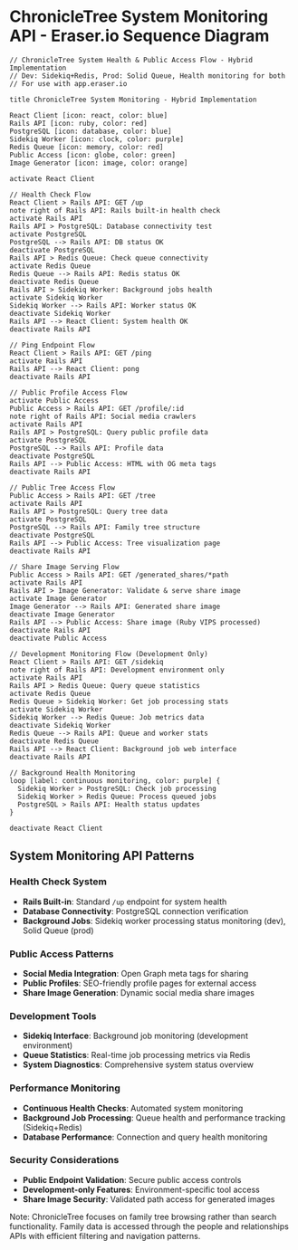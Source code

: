 # ChronicleTree System Monitoring API - Eraser.io Sequence Diagram

```
// ChronicleTree System Health & Public Access Flow - Hybrid Implementation
// Dev: Sidekiq+Redis, Prod: Solid Queue, Health monitoring for both
// For use with app.eraser.io

title ChronicleTree System Monitoring - Hybrid Implementation

React Client [icon: react, color: blue]
Rails API [icon: ruby, color: red]
PostgreSQL [icon: database, color: blue]
Sidekiq Worker [icon: clock, color: purple]
Redis Queue [icon: memory, color: red]
Public Access [icon: globe, color: green]
Image Generator [icon: image, color: orange]

activate React Client

// Health Check Flow
React Client > Rails API: GET /up
note right of Rails API: Rails built-in health check
activate Rails API
Rails API > PostgreSQL: Database connectivity test
activate PostgreSQL
PostgreSQL --> Rails API: DB status OK
deactivate PostgreSQL
Rails API > Redis Queue: Check queue connectivity
activate Redis Queue
Redis Queue --> Rails API: Redis status OK
deactivate Redis Queue
Rails API > Sidekiq Worker: Background jobs health
activate Sidekiq Worker
Sidekiq Worker --> Rails API: Worker status OK
deactivate Sidekiq Worker
Rails API --> React Client: System health OK
deactivate Rails API

// Ping Endpoint Flow
React Client > Rails API: GET /ping
activate Rails API
Rails API --> React Client: pong
deactivate Rails API

// Public Profile Access Flow
activate Public Access
Public Access > Rails API: GET /profile/:id
note right of Rails API: Social media crawlers
activate Rails API
Rails API > PostgreSQL: Query public profile data
activate PostgreSQL
PostgreSQL --> Rails API: Profile data
deactivate PostgreSQL
Rails API --> Public Access: HTML with OG meta tags
deactivate Rails API

// Public Tree Access Flow
Public Access > Rails API: GET /tree
activate Rails API
Rails API > PostgreSQL: Query tree data
activate PostgreSQL
PostgreSQL --> Rails API: Family tree structure
deactivate PostgreSQL
Rails API --> Public Access: Tree visualization page
deactivate Rails API

// Share Image Serving Flow
Public Access > Rails API: GET /generated_shares/*path
activate Rails API
Rails API > Image Generator: Validate & serve share image
activate Image Generator
Image Generator --> Rails API: Generated share image
deactivate Image Generator
Rails API --> Public Access: Share image (Ruby VIPS processed)
deactivate Rails API
deactivate Public Access

// Development Monitoring Flow (Development Only)
React Client > Rails API: GET /sidekiq
note right of Rails API: Development environment only
activate Rails API
Rails API > Redis Queue: Query queue statistics
activate Redis Queue
Redis Queue > Sidekiq Worker: Get job processing stats
activate Sidekiq Worker
Sidekiq Worker --> Redis Queue: Job metrics data
deactivate Sidekiq Worker
Redis Queue --> Rails API: Queue and worker stats
deactivate Redis Queue
Rails API --> React Client: Background job web interface
deactivate Rails API

// Background Health Monitoring
loop [label: continuous monitoring, color: purple] {
  Sidekiq Worker > PostgreSQL: Check job processing
  Sidekiq Worker > Redis Queue: Process queued jobs
  PostgreSQL > Rails API: Health status updates
}

deactivate React Client
```

## System Monitoring API Patterns

### Health Check System
- **Rails Built-in**: Standard `/up` endpoint for system health
- **Database Connectivity**: PostgreSQL connection verification
- **Background Jobs**: Sidekiq worker processing status monitoring (dev), Solid Queue (prod)

### Public Access Patterns
- **Social Media Integration**: Open Graph meta tags for sharing
- **Public Profiles**: SEO-friendly profile pages for external access
- **Share Image Generation**: Dynamic social media share images

### Development Tools
- **Sidekiq Interface**: Background job monitoring (development environment)
- **Queue Statistics**: Real-time job processing metrics via Redis
- **System Diagnostics**: Comprehensive system status overview

### Performance Monitoring
- **Continuous Health Checks**: Automated system monitoring
- **Background Job Processing**: Queue health and performance tracking (Sidekiq+Redis)
- **Database Performance**: Connection and query health monitoring

### Security Considerations
- **Public Endpoint Validation**: Secure public access controls
- **Development-only Features**: Environment-specific tool access
- **Share Image Security**: Validated path access for generated images

Note: ChronicleTree focuses on family tree browsing rather than search functionality. Family data is accessed through the people and relationships APIs with efficient filtering and navigation patterns.
